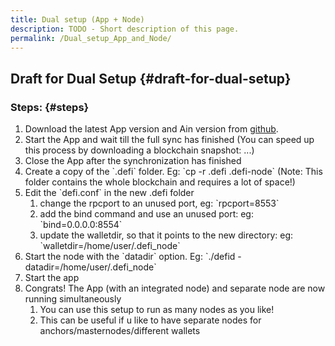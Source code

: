 ```yaml
---
title: Dual setup (App + Node)
description: TODO - Short description of this page.
permalink: /Dual_setup_App_and_Node/
---
```


## Draft for Dual Setup {#draft-for-dual-setup}

### Steps: {#steps}

1.  Download the latest App version and Ain version from [github](https://github.com/DeFiCh/).
2.  Start the App and wait till the full sync has finished (You can speed up this process by downloading a blockchain snapshot: ...)
3.  Close the App after the synchronization has finished
4.  Create a copy of the \`.defi\` folder. Eg: \`cp -r .defi .defi-node\` (Note: This folder contains the whole blockchain and requires a lot of space!)
5.  Edit the \`defi.conf\` in the new .defi folder
    1.  change the rpcport to an unused port, eg: \`rpcport=8553\`
    2.  add the bind command and use an unused port: eg: \`bind=0.0.0.0:8554\`
    3.  update the walletdir, so that it points to the new directory: eg: \`walletdir=/home/user/.defi_node\`
6.  Start the node with the \`datadir\` option. Eg: \`./defid -datadir=/home/user/.defi_node\`
7.  Start the app
8.  Congrats! The App (with an integrated node) and separate node are now running simultaneously
    1.  You can use this setup to run as many nodes as you like!
    2.  This can be useful if u like to have separate nodes for anchors/masternodes/different wallets
